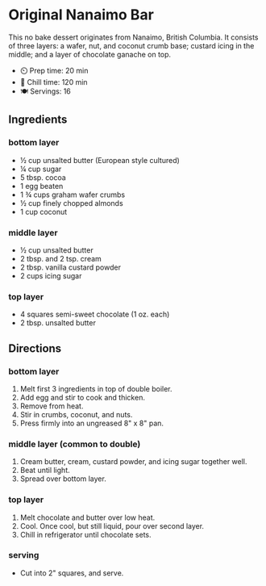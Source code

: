 # Original Nanaimo Bar

This no bake dessert originates from Nanaimo, British Columbia.
It consists of three layers: a wafer, nut, and coconut crumb base; custard icing in the middle; and a layer of chocolate ganache on top.    

- ⏲️ Prep time: 20 min
- 🧊 Chill time: 120 min
- 🍽️ Servings: 16

## Ingredients
### bottom layer

- ½ cup unsalted butter (European style cultured)
- ¼ cup sugar
- 5 tbsp. cocoa
- 1 egg beaten
- 1 ¾ cups graham wafer crumbs
- ½ cup finely chopped almonds
- 1 cup coconut

### middle layer

- ½ cup unsalted butter
- 2 tbsp. and 2 tsp. cream
- 2 tbsp. vanilla custard powder
- 2 cups icing sugar

### top layer

- 4 squares semi-sweet chocolate (1 oz. each)
- 2 tbsp. unsalted butter

## Directions
### bottom layer

1. Melt first 3 ingredients in top of double boiler.
2. Add egg and stir to cook and thicken.
3. Remove from heat.
4. Stir in crumbs, coconut, and nuts.
5. Press firmly into an ungreased 8" x 8" pan.

### middle layer (common to double)

1. Cream butter, cream, custard powder, and icing sugar together well.
2. Beat until light.
3. Spread over bottom layer.

### top layer

1. Melt chocolate and butter over low heat.
2. Cool. Once cool, but still liquid, pour over second layer.
3. Chill in refrigerator until chocolate sets.

### serving

- Cut into 2" squares, and serve.
